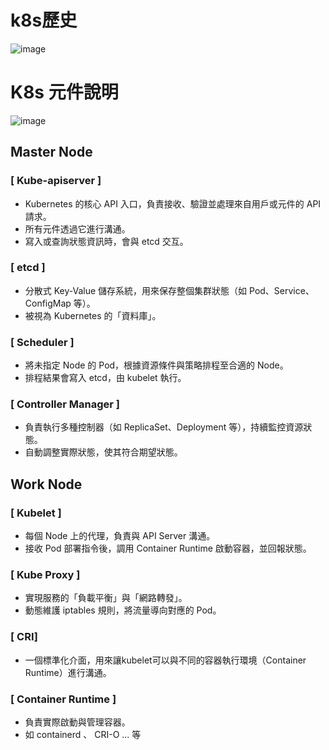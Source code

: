 # k8s歷史
![image](https://github.com/user-attachments/assets/b6e1037a-f3c3-4232-804f-d988e0569a0a)

# K8s 元件說明
![image](https://github.com/user-attachments/assets/0e975b65-0ea9-4502-9aa6-24b39d02246e)

##  Master Node
### [ Kube-apiserver ]
* Kubernetes 的核心 API 入口，負責接收、驗證並處理來自用戶或元件的 API 請求。
* 所有元件透過它進行溝通。
* 寫入或查詢狀態資訊時，會與 etcd 交互。
### [ etcd ]
* 分散式 Key-Value 儲存系統，用來保存整個集群狀態（如 Pod、Service、ConfigMap 等）。
* 被視為 Kubernetes 的「資料庫」。
### [ Scheduler ]
* 將未指定 Node 的 Pod，根據資源條件與策略排程至合適的 Node。
* 排程結果會寫入 etcd，由 kubelet 執行。
### [ Controller Manager ]
* 負責執行多種控制器（如 ReplicaSet、Deployment 等），持續監控資源狀態。
* 自動調整實際狀態，使其符合期望狀態。
## Work Node
### [ Kubelet ]
* 每個 Node 上的代理，負責與 API Server 溝通。
* 接收 Pod 部署指令後，調用 Container Runtime 啟動容器，並回報狀態。
### [ Kube Proxy ]
* 實現服務的「負載平衡」與「網路轉發」。
* 動態維護 iptables 規則，將流量導向對應的 Pod。
### [ CRI]
* 一個標準化介面，用來讓kubelet可以與不同的容器執行環境（Container Runtime）進行溝通。
### [ Container Runtime ]
* 負責實際啟動與管理容器。
* 如 containerd 、 CRI-O ... 等
